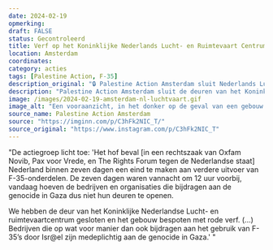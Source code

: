 ```yaml
---
date: 2024-02-19
opmerking: 
draft: FALSE
status: Gecontroleerd
title: Verf op het Koninklijke Nederlands Lucht- en Ruimtevaart Centrum
location: Amsterdam
coordinates: 
category: acties
tags: [Palestine Action, F-35]
description_original: "🔒 Palestine Action Amsterdam sluit Nederlands Lucht- en ruimtevaartcentrum n.a.v. rechtszaak @oxfamnovib, @paxvoorvrede  en @the_rights_forum tegen de Nederlandse staat over F-35-onderdelen, , ⏰ Het hof beval Nederland binnen zeven dagen een eind te maken aan verdere uitvoer van F-35-onderdelen. De zeven dagen waren vannacht om 12 uur voorbij, vandaag hoeven de bedrijven en organisaties die bijdragen aan de genocide in Gaza dus niet hun deuren te openen. , , We hebben de deur van het Koninklijke Nederlandse Lucht- en ruimtevaartcentrum gesloten en het gebouw bespoten met rode verf. De Nederlandse staat moest binnen zeven dagen stoppen met de uitvoer van onderdelen voor F-35-gevechtsvliegtuigen aan Isr@el, vanwege duidelijke risico’s op ernstige schendingen van het humanitair oorlogsrecht. De Nederlandse staat maakte bekend direct in cassatie te gaan. , , Bedrijven die op wat voor manier dan ook bijdragen aan het gebruik van F-35’s door Isr@el zijn medeplichtig aan de genocide in Gaza. , , #PalestineAction #PalestineActionAmsterdam"
description: "Palestine Action Amsterdam sluit de deuren van het Koninklijke Nederlandse Lucht- en Ruimtevaartcentrum en bespuit het gebouw met rode verf. Het bedrijf draagt bij aan het gebruik van F-35-gevechtsvliegtuigonderdelen, en is daarmee medeplichtig aan de genocide in Gaza."
image: /images/2024-02-19-amsterdam-nl-luchtvaart.gif
image_alt: "Een vooraanzicht, in het donker op de geval van een gebouw van het Koninklijke Nederlandse Lucht- en Ruimtevaartcentrum in Amsterdam. Een persoon bespuit de gevel met rode verf."
source_name: Palestine Action Amsterdam
source: "https://imginn.com/p/C3hFk2NIC_T/"
source_original: "https://www.instagram.com/p/C3hFk2NIC_T"
---
```

"De actiegroep licht toe: 'Het hof beval [in een  rechtszaak van Oxfam Novib, Pax voor Vrede, en The Rights Forum tegen de Nederlandse staat] Nederland binnen zeven dagen een eind te maken aan verdere uitvoer van F-35-onderdelen. De zeven dagen waren vannacht om 12 uur voorbij, vandaag hoeven de bedrijven en organisaties die bijdragen aan de genocide in Gaza dus niet hun deuren te openen. 

We hebben de deur van het Koninklijke Nederlandse Lucht- en ruimtevaartcentrum gesloten en het gebouw bespoten met rode verf. (...) Bedrijven die op wat voor manier dan ook bijdragen aan het gebruik van F-35’s door Isr@el zijn medeplichtig aan de genocide in Gaza.' "